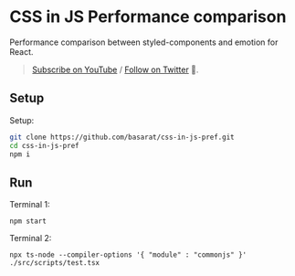 # CSS in JS Performance comparison

Performance comparison between styled-components and emotion for React.

> [Subscribe on YouTube](https://www.youtube.com/basaratali) / [Follow on Twitter](https://twitter.com/basarat) 🌹.

## Setup 
Setup: 

```bash
git clone https://github.com/basarat/css-in-js-pref.git
cd css-in-js-pref
npm i
```

## Run

Terminal 1: 

```
npm start
```

Terminal 2: 

```
npx ts-node --compiler-options '{ "module" : "commonjs" }' ./src/scripts/test.tsx
```
